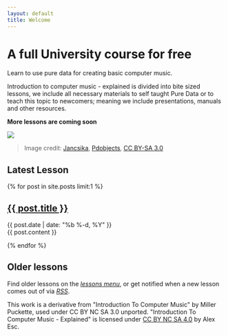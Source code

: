 ```yaml
---
layout: default
title: Welcome
---
```



# A full University course for free

Learn to use pure data for creating basic computer music.

Introduction to computer music - explained is divided into bite sized lessons, we include all necessary materials to self taught Pure Data or to teach this topic to newcomers; meaning we include presentations, manuals and other resources.

**More lessons are coming soon**

![](https://upload.wikimedia.org/wikipedia/commons/thumb/9/94/Pdobjects.svg/320px-Pdobjects.svg.png)

> Image credit: <a href="https://commons.wikimedia.org/wiki/User:Jancsika">Jancsika</a>, <a href="https://commons.wikimedia.org/wiki/File:Pdobjects.svg">Pdobjects</a>, <a href="https://creativecommons.org/licenses/by-sa/3.0/legalcode" rel="license">CC BY-SA 3.0</a> 

## Latest Lesson



{% for post in site.posts limit:1 %}


<article class='post'>
  <h1 class='post-title'>
    <a href="{{ site.path }}{{ post.url }}">
      {{ post.title }}
    </a>
  </h1>
  <div class="post-date">{{ post.date | date: "%b %-d, %Y" }}</div>
  {{ post.content }}
</article>

{% endfor %}


## Older lessons

Find older lessons on the _[lessons menu](archive.md)_, or get notified when a new lesson comes out of via _[RSS](feed.xml)_.



This work is a derivative from "Introduction To Computer Music" by Miller Puckette, used under CC BY NC SA 3.0 unported. "Introduction To Computer Music - Explained" is licensed under [CC BY NC SA 4.0][l] by Alex Esc.


[l]: https://creativecommons.org/licenses/by-nc-sa/4.0/
 